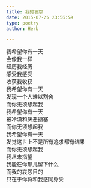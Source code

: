 ```yaml
---  
title: 我的哀怨  
date: 2015-07-26 23:56:59  
type: poetry  
author: Herb  

---  
```

我希望你有一天  
会像我一样  
经历我经历  
感受我感受  
收获我收获    
我希望你有一天  
发现一个人难以割舍  
而你无须想起我    
我希望你有一天  
被冷漠和厌恶搪塞  
而你无须想起我    
我希望你有一天  
发觉这世上不是所有追求都有结果  
而你无须想起我    
我从未指望  
我能在你那儿留下什么  
而我的哀怨目的  
只在于你将和我感同身受